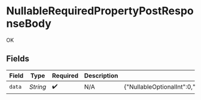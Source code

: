 # NullableRequiredPropertyPostResponseBody

OK


## Fields

| Field                                                                                                             | Type                                                                                                              | Required                                                                                                          | Description                                                                                                       | Example                                                                                                           |
| ----------------------------------------------------------------------------------------------------------------- | ----------------------------------------------------------------------------------------------------------------- | ----------------------------------------------------------------------------------------------------------------- | ----------------------------------------------------------------------------------------------------------------- | ----------------------------------------------------------------------------------------------------------------- |
| `data`                                                                                                            | *String*                                                                                                          | :heavy_check_mark:                                                                                                | N/A                                                                                                               | {"NullableOptionalInt":0,"NullableRequiredArray":null,"NullableRequiredEnum":"second","NullableRequiredInt":null} |